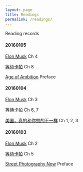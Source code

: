 ```yaml
---
layout: page
title: Readings
permalink: /readings/
---
```


Reading records

#### 20160105

[Elon Musk](http://book.douban.com/subject/26372738/)
	Ch 4

[等待卡帕](http://book.douban.com/subject/6894177/)
	Ch 8

[Age of Ambition](http://book.douban.com/subject/25740186/)
	Preface

#### 20160104

[Elon Musk](http://book.douban.com/subject/26372738/)
 	Ch 3

[等待卡帕](http://book.douban.com/subject/6894177/)
	Ch 6, 7

[美国，真的和你想的不一样](http://book.douban.com/subject/23694625/)
	Ch 1, 2, 3

#### 20160103

[Elon Musk](http://book.douban.com/subject/26372738/)
	Ch 2

[等待卡帕](http://book.douban.com/subject/6894177/)
 	Ch 5

[Street Photography Now](http://book.douban.com/subject/5279388/)
	Preface
	
